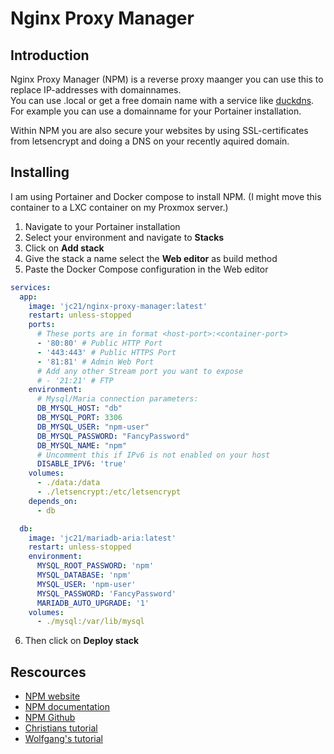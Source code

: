 # Nginx Proxy Manager

## Introduction
Nginx Proxy Manager (NPM) is a reverse proxy maanger you can use this to replace IP-addresses with domainnames.  
You can use .local or get a free domain name with a service like [duckdns](https://www.duckdns.org/). 
For example you can use a domainname for your Portainer installation.  
  
Within NPM you are also secure your websites by using SSL-certificates from letsencrypt and doing a DNS on your recently aquired domain.  
  
## Installing
I am using Portainer and Docker compose to install NPM.
(I might move this container to a LXC container on my Proxmox server.)

1. Navigate to your Portainer installation
2. Select your environment and navigate to **Stacks**
3. Click on **Add stack**
4. Give the stack a name select the **Web editor** as build method
5. Paste the Docker Compose configuration in the Web editor
```` yaml linenums="1" title="NPM Config"
services:
  app:
    image: 'jc21/nginx-proxy-manager:latest'
    restart: unless-stopped
    ports:
      # These ports are in format <host-port>:<container-port>
      - '80:80' # Public HTTP Port
      - '443:443' # Public HTTPS Port
      - '81:81' # Admin Web Port
      # Add any other Stream port you want to expose
      # - '21:21' # FTP
    environment:
      # Mysql/Maria connection parameters:
      DB_MYSQL_HOST: "db"
      DB_MYSQL_PORT: 3306
      DB_MYSQL_USER: "npm-user"
      DB_MYSQL_PASSWORD: "FancyPassword"
      DB_MYSQL_NAME: "npm"
      # Uncomment this if IPv6 is not enabled on your host
      DISABLE_IPV6: 'true'
    volumes:
      - ./data:/data
      - ./letsencrypt:/etc/letsencrypt
    depends_on:
      - db

  db:
    image: 'jc21/mariadb-aria:latest'
    restart: unless-stopped
    environment:
      MYSQL_ROOT_PASSWORD: 'npm'
      MYSQL_DATABASE: 'npm'
      MYSQL_USER: 'npm-user'
      MYSQL_PASSWORD: 'FancyPassword'
      MARIADB_AUTO_UPGRADE: '1'
    volumes:
      - ./mysql:/var/lib/mysql
````
 6. Then click on **Deploy stack**  
   
## Rescources  
- [NPM website](https://nginxproxymanager.com/)  
- [NPM documentation](https://nginxproxymanager.com/guide/)  
- [NPM Github](https://github.com/NginxProxyManager/nginx-proxy-manager)  
- [Christians tutorial](https://www.youtube.com/watch?v=P3imFC7GSr0)  
- [Wolfgang's tutorial](https://www.youtube.com/watch?v=qlcVx-k-02E)  
